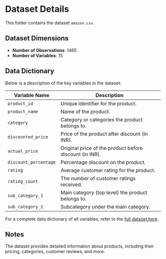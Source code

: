 # Dataset Details

This folder contains the dataset `amazon.csv`.

## Dataset Dimensions
- **Number of Observations**: 1465
- **Number of Variables**: 15

## Data Dictionary
Below is a description of the key variables in the dataset:

| Variable Name         | Description                                                                                      |
|-----------------------|--------------------------------------------------------------------------------------------------|
| `product_id`          | Unique identifier for the product.                                                              |
| `product_name`        | Name of the product.                                                                             |
| `category`            | Category or categories the product belongs to.                                                  |
| `discounted_price`    | Price of the product after discount (in INR).                                                    |
| `actual_price`        | Original price of the product before discount (in INR).                                          |
| `discount_percentage` | Percentage discount on the product.                                                             |
| `rating`              | Average customer rating for the product.                                                        |
| `rating_count`        | The number of customer ratings received.                                                        |
| `sub_category_1`     | Main category (top level) the product belongs to. |
| `sub_category_2`     | Subcategory under the main category. |

For a complete data dictionary of all variables, refer to the [full dataset here](https://github.com/ELih19638/Amazon-Sales-Dataset/blob/main/Cleaned_Amazon_Sales_Dataset.csv).

## Notes
The dataset provides detailed information about products, including their pricing, categories, customer reviews, and more.
